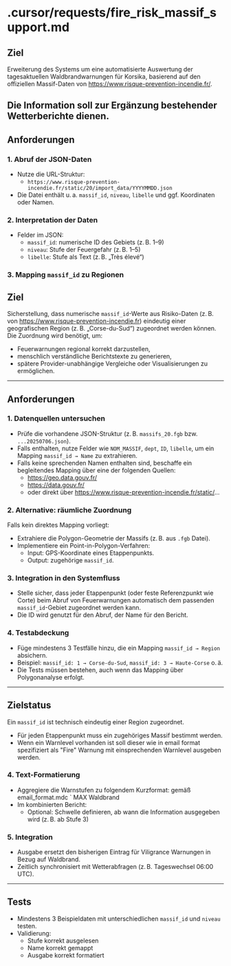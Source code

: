 # .cursor/requests/fire_risk_massif_support.md

## Ziel

Erweiterung des Systems um eine automatisierte Auswertung der tagesaktuellen Waldbrandwarnungen für Korsika, basierend auf den offiziellen Massif-Daten von https://www.risque-prevention-incendie.fr/.

Die Information soll zur Ergänzung bestehender Wetterberichte dienen.
---

## Anforderungen

### 1. Abruf der JSON-Daten
- Nutze die URL-Struktur:
  - `https://www.risque-prevention-incendie.fr/static/20/import_data/YYYYMMDD.json`
- Die Datei enthält u. a. `massif_id`, `niveau`, `libelle` und ggf. Koordinaten oder Namen.

### 2. Interpretation der Daten
- Felder im JSON:
  - `massif_id`: numerische ID des Gebiets (z. B. 1–9)
  - `niveau`: Stufe der Feuergefahr (z. B. 1–5)
  - `libelle`: Stufe als Text (z. B. „Très élevé“)

### 3. Mapping `massif_id` zu Regionen
## Ziel

Sicherstellung, dass numerische `massif_id`-Werte aus Risiko-Daten (z. B. von https://www.risque-prevention-incendie.fr) eindeutig einer geografischen Region (z. B. „Corse-du-Sud“) zugeordnet werden können. Die Zuordnung wird benötigt, um:
- Feuerwarnungen regional korrekt darzustellen,
- menschlich verständliche Berichtstexte zu generieren,
- spätere Provider-unabhängige Vergleiche oder Visualisierungen zu ermöglichen.

---

## Anforderungen

### 1. Datenquellen untersuchen
- Prüfe die vorhandene JSON-Struktur (z. B. `massifs_20.fgb` bzw. `...20250706.json`).
- Falls enthalten, nutze Felder wie `NOM_MASSIF`, `dept`, `ID`, `libelle`, um ein Mapping `massif_id → Name` zu extrahieren.
- Falls keine sprechenden Namen enthalten sind, beschaffe ein begleitendes Mapping über eine der folgenden Quellen:
  - https://geo.data.gouv.fr/
  - https://data.gouv.fr/
  - oder direkt über https://www.risque-prevention-incendie.fr/static/...

### 2. Alternative: räumliche Zuordnung
Falls kein direktes Mapping vorliegt:
- Extrahiere die Polygon-Geometrie der Massifs (z. B. aus `.fgb` Datei).
- Implementiere ein Point-in-Polygon-Verfahren:
  - Input: GPS-Koordinate eines Etappenpunkts.
  - Output: zugehörige `massif_id`.

### 3. Integration in den Systemfluss
- Stelle sicher, dass jeder Etappenpunkt (oder feste Referenzpunkt wie Corte) beim Abruf von Feuerwarnungen automatisch dem passenden `massif_id`-Gebiet zugeordnet werden kann.
- Die ID wird genutzt für den Abruf, der Name für den Bericht.

### 4. Testabdeckung
- Füge mindestens 3 Testfälle hinzu, die ein Mapping `massif_id → Region` absichern.
- Beispiel: `massif_id: 1 → Corse-du-Sud`, `massif_id: 3 → Haute-Corse` o. ä.
- Die Tests müssen bestehen, auch wenn das Mapping über Polygonanalyse erfolgt.

---

## Zielstatus

Ein `massif_id` ist technisch eindeutig einer Region zugeordnet.

- Für jeden Etappenpunkt muss ein zugehöriges Massif bestimmt werden.
- Wenn ein Warnlevel vorhanden ist soll dieser wie in email format spezifiziert als "Fire" Warnung mit einsprechenden Warnlevel ausgeben werden.

### 4. Text-Formatierung
- Aggregiere die Warnstufen zu folgendem Kurzformat:
gemäß email_format.mdc  `
MAX Waldbrand 
- Im kombinierten Bericht:
  - Optional: Schwelle definieren, ab wann die Information ausgegeben wird (z. B. ab Stufe 3)

### 5. Integration
- Ausgabe ersetzt den bisherigen Eintrag für Viligrance Warnungen in Bezug auf Waldbrand.
- Zeitlich synchronisiert mit Wetterabfragen (z. B. Tageswechsel 06:00 UTC).

---

## Tests

- Mindestens 3 Beispieldaten mit unterschiedlichen `massif_id` und `niveau` testen.
- Validierung:
  - Stufe korrekt ausgelesen
  - Name korrekt gemappt
  - Ausgabe korrekt formatiert